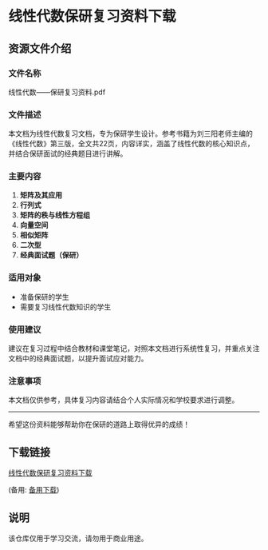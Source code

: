 # 线性代数保研复习资料下载

## 资源文件介绍

### 文件名称
线性代数——保研复习资料.pdf

### 文件描述
本文档为线性代数复习文档，专为保研学生设计。参考书籍为刘三阳老师主编的《线性代数》第三版，全文共22页，内容详实，涵盖了线性代数的核心知识点，并结合保研面试的经典题目进行讲解。

### 主要内容
1. **矩阵及其应用**
2. **行列式**
3. **矩阵的秩与线性方程组**
4. **向量空间**
5. **相似矩阵**
6. **二次型**
7. **经典面试题（保研）**

### 适用对象
- 准备保研的学生
- 需要复习线性代数知识的学生

### 使用建议
建议在复习过程中结合教材和课堂笔记，对照本文档进行系统性复习，并重点关注文档中的经典面试题，以提升面试应对能力。

### 注意事项
本文档仅供参考，具体复习内容请结合个人实际情况和学校要求进行调整。

---

希望这份资料能够帮助你在保研的道路上取得优异的成绩！

## 下载链接
[线性代数保研复习资料下载](https://pan.quark.cn/s/8fd1afb10714) 

(备用: [备用下载](https://pan.baidu.com/s/1T-N-Y6y7Bjn67L7Sec3_zA?pwd=1234))

## 说明

该仓库仅用于学习交流，请勿用于商业用途。
